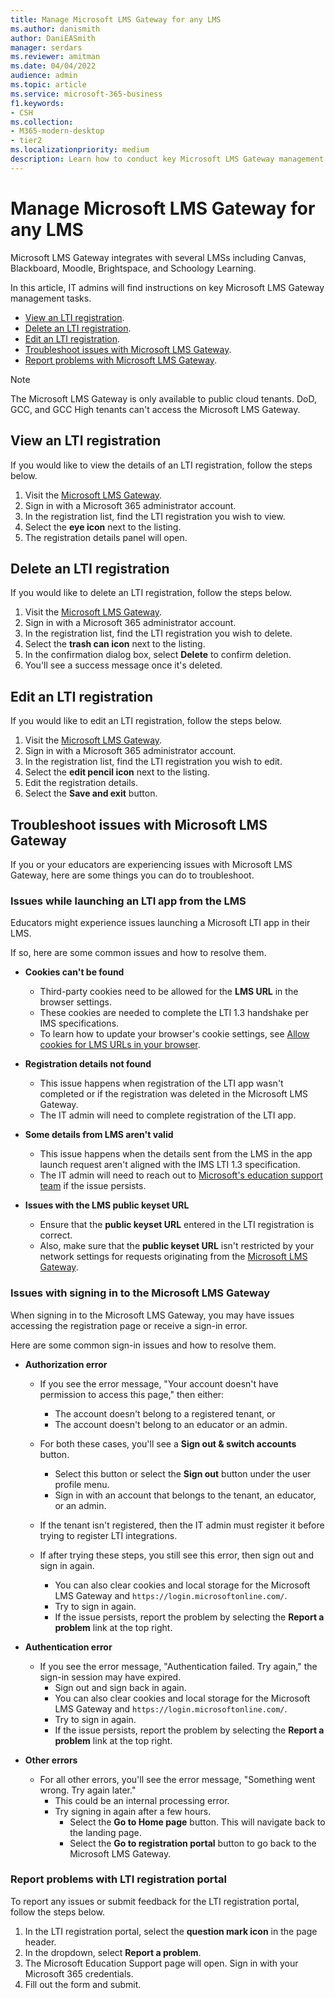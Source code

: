 ```yaml
---
title: Manage Microsoft LMS Gateway for any LMS
ms.author: danismith
author: DaniEASmith
manager: serdars
ms.reviewer: amitman 
ms.date: 04/04/2022
audience: admin
ms.topic: article
ms.service: microsoft-365-business
f1.keywords:
- CSH
ms.collection: 
- M365-modern-desktop
- tier2
ms.localizationpriority: medium
description: Learn how to conduct key Microsoft LMS Gateway management tasks including viewing, deleting, editing, and troubleshooting.
---
```


# Manage Microsoft LMS Gateway for any LMS

Microsoft LMS Gateway integrates with several LMSs including Canvas, Blackboard, Moodle, Brightspace, and Schoology Learning.

In this article, IT admins will find instructions on key Microsoft LMS Gateway management tasks.

- [View an LTI registration](#view-an-lti-registration).
- [Delete an LTI registration](#delete-an-lti-registration).
- [Edit an LTI registration](#edit-an-lti-registration).
- [Troubleshoot issues with Microsoft LMS Gateway](#troubleshoot-issues-with-microsoft-lms-gateway).
- [Report problems with Microsoft LMS Gateway](#report-problems-with-lti-registration-portal).

> [!NOTE]
> The Microsoft LMS Gateway is only available to public cloud tenants. DoD, GCC, and GCC High tenants can't access the Microsoft LMS Gateway.

## View an LTI registration

If you would like to view the details of an LTI registration, follow the steps below.

1. Visit the [Microsoft LMS Gateway](https://lti.microsoft.com/).
2. Sign in with a Microsoft 365 administrator account.
3. In the registration list, find the LTI registration you wish to view.
4. Select the **eye icon** next to the listing.
5. The registration details panel will open.

## Delete an LTI registration

If you would like to delete an LTI registration, follow the steps below.

1. Visit the [Microsoft LMS Gateway](https://lti.microsoft.com/).
2. Sign in with a Microsoft 365 administrator account.
3. In the registration list, find the LTI registration you wish to delete.
4. Select the **trash can icon** next to the listing.
5. In the confirmation dialog box, select **Delete** to confirm deletion.
6. You'll see a success message once it's deleted.

## Edit an LTI registration

If you would like to edit an LTI registration, follow the steps below.

1. Visit the [Microsoft LMS Gateway](https://lti.microsoft.com/).
2. Sign in with a Microsoft 365 administrator account.
3. In the registration list, find the LTI registration you wish to edit.
4. Select the **edit pencil icon** next to the listing.
5. Edit the registration details.
6. Select the **Save and exit** button.

## Troubleshoot issues with Microsoft LMS Gateway

If you or your educators are experiencing issues with Microsoft LMS Gateway, here are some things you can do to troubleshoot.

### Issues while launching an LTI app from the LMS

Educators might experience issues launching a Microsoft LTI app in their LMS.

If so, here are some common issues and how to resolve them.

- **Cookies can't be found**
  - Third-party cookies need to be allowed for the **LMS URL** in the browser settings.
  - These cookies are needed to complete the LTI 1.3 handshake per IMS specifications.
  - To learn how to update your browser's cookie settings, see [Allow cookies for LMS URLs in your browser](browser-cookies.md).

- **Registration details not found**
  - This issue happens when registration of the LTI app wasn't completed or if the registration was deleted in the Microsoft LMS Gateway.
  - The IT admin will need to complete registration of the LTI app.

- **Some details from LMS aren't valid**
  - This issue happens when the details sent from the LMS in the app launch request aren't aligned with the IMS LTI 1.3 specification.
  - The IT admin will need to reach out to [Microsoft's education support team](https://edusupport.microsoft.com/support?product_id=lti_apps&platform_id=web) if the issue persists.

- **Issues with the LMS public keyset URL**
  - Ensure that the **public keyset URL** entered in the LTI registration is correct.
  - Also, make sure that the **public keyset URL** isn't restricted by your network settings for requests originating from the [Microsoft LMS Gateway](https://lti.microsoft.com/).

### Issues with signing in to the Microsoft LMS Gateway

When signing in to the Microsoft LMS Gateway, you may have issues accessing the registration page or receive a sign-in error.

Here are some common sign-in issues and how to resolve them.

- **Authorization error**
  - If you see the error message, "Your account doesn't have permission to access this page," then either:
    - The account doesn't belong to a registered tenant, or
    - The account doesn't belong to an educator or an admin.

  - For both these cases, you'll see a **Sign out & switch accounts** button.
    - Select this button or select the **Sign out** button under the user profile menu.
    - Sign in with an account that belongs to the tenant, an educator, or an admin.

  - If the tenant isn't registered, then the IT admin must register it before trying to register LTI integrations.

  - If after trying these steps, you still see this error, then sign out and sign in again.
    - You can also clear cookies and local storage for the Microsoft LMS Gateway and `https://login.microsoftonline.com/`.
    - Try to sign in again.
    - If the issue persists, report the problem by selecting the **Report a problem** link at the top right.

- **Authentication error**
  - If you see the error message, "Authentication failed. Try again," the sign-in session may have expired.
    - Sign out and sign back in again.
    - You can also clear cookies and local storage for the Microsoft LMS Gateway and `https://login.microsoftonline.com/`.
    - Try to sign in again.
    - If the issue persists, report the problem by selecting the **Report a problem** link at the top right.

- **Other errors**
  - For all other errors, you'll see the error message, "Something went wrong. Try again later."
    - This could be an internal processing error.
    - Try signing in again after a few hours.
      - Select the **Go to Home page** button. This will navigate back to the landing page.
      - Select the **Go to registration portal** button to go back to the Microsoft LMS Gateway.

### Report problems with LTI registration portal

To report any issues or submit feedback for the LTI registration portal, follow the steps below.

1. In the LTI registration portal, select the **question mark icon** in the page header.
2. In the dropdown, select **Report a problem**.
3. The Microsoft Education Support page will open. Sign in with your Microsoft 365 credentials.
4. Fill out the form and submit.
